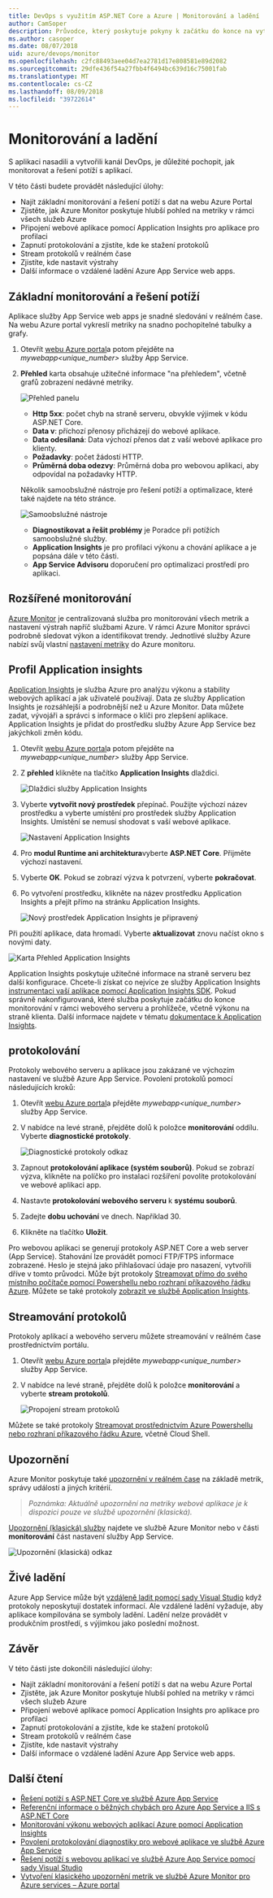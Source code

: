 ```yaml
---
title: DevOps s využitím ASP.NET Core a Azure | Monitorování a ladění
author: CamSoper
description: Průvodce, který poskytuje pokyny k začátku do konce na vytváření procesních toků pro DevOps pro aplikace ASP.NET Core hostované v Azure.
ms.author: casoper
ms.date: 08/07/2018
uid: azure/devops/monitor
ms.openlocfilehash: c2fc88493aee04d7ea2781d17e808581e89d2082
ms.sourcegitcommit: 29dfe436f54a27fbb4f6494bc639d16c75001fab
ms.translationtype: MT
ms.contentlocale: cs-CZ
ms.lasthandoff: 08/09/2018
ms.locfileid: "39722614"
---
```

# <a name="monitor-and-debug"></a>Monitorování a ladění

S aplikaci nasadili a vytvořili kanál DevOps, je důležité pochopit, jak monitorovat a řešení potíží s aplikací.

V této části budete provádět následující úlohy:

* Najít základní monitorování a řešení potíží s dat na webu Azure Portal
* Zjistěte, jak Azure Monitor poskytuje hlubší pohled na metriky v rámci všech služeb Azure
* Připojení webové aplikace pomocí Application Insights pro aplikace pro profilaci
* Zapnutí protokolování a zjistíte, kde ke stažení protokolů
* Stream protokolů v reálném čase
* Zjistíte, kde nastavit výstrahy
* Další informace o vzdálené ladění Azure App Service web apps.

## <a name="basic-monitoring-and-troubleshooting"></a>Základní monitorování a řešení potíží

Aplikace služby App Service web apps je snadné sledování v reálném čase. Na webu Azure portal vykreslí metriky na snadno pochopitelné tabulky a grafy.

1. Otevřít [webu Azure portal](https://portal.azure.com)a potom přejděte na *mywebapp\<unique_number\>*  služby App Service.

1. **Přehled** karta obsahuje užitečné informace "na přehledem", včetně grafů zobrazení nedávné metriky.

    ![Přehled panelu](./media/monitoring/overview.png)

    * **Http 5xx**: počet chyb na straně serveru, obvykle výjimek v kódu ASP.NET Core.
    * **Data v**: příchozí přenosy přicházejí do webové aplikace.
    * **Data odesílaná**: Data výchozí přenos dat z vaší webové aplikace pro klienty.
    * **Požadavky**: počet žádostí HTTP.
    * **Průměrná doba odezvy**: Průměrná doba pro webovou aplikaci, aby odpovídal na požadavky HTTP.

    Několik samoobslužné nástroje pro řešení potíží a optimalizace, které také najdete na této stránce.

    ![Samoobslužné nástroje](./media/monitoring/wizards.png)

    * **Diagnostikovat a řešit problémy** je Poradce při potížích samoobslužné služby.
    * **Application Insights** je pro profilaci výkonu a chování aplikace a je popsána dále v této části.
    * **App Service Advisoru** doporučení pro optimalizaci prostředí pro aplikaci.

## <a name="advanced-monitoring"></a>Rozšířené monitorování

[Azure Monitor](https://docs.microsoft.com/azure/monitoring-and-diagnostics/) je centralizovaná služba pro monitorování všech metrik a nastavení výstrah napříč službami Azure. V rámci Azure Monitor správci podrobně sledovat výkon a identifikovat trendy. Jednotlivé služby Azure nabízí svůj vlastní [nastavení metriky](https://docs.microsoft.com/azure/monitoring-and-diagnostics/monitoring-supported-metrics#microsoftwebsites-excluding-functions) do Azure monitoru.

## <a name="profile-with-application-insights"></a>Profil Application insights

[Application Insights](https://docs.microsoft.com/azure/application-insights/app-insights-overview) je služba Azure pro analýzu výkonu a stability webových aplikací a jak uživatelé používají. Data ze služby Application Insights je rozsáhlejší a podrobnější než u Azure Monitor. Data můžete zadat, vývojáři a správci s informace o klíči pro zlepšení aplikace. Application Insights je přidat do prostředku služby Azure App Service bez jakýchkoli změn kódu.

1. Otevřít [webu Azure portal](https://portal.azure.com)a potom přejděte na *mywebapp\<unique_number\>*  služby App Service.
1. Z **přehled** klikněte na tlačítko **Application Insights** dlaždici.

    ![Dlaždici služby Application Insights](./media/monitoring/app-insights.png)

1. Vyberte **vytvořit nový prostředek** přepínač. Použijte výchozí název prostředku a vyberte umístění pro prostředek služby Application Insights. Umístění se nemusí shodovat s vaší webové aplikace.

    ![Nastavení Application Insights](./media/monitoring/new-app-insights.png)

1. Pro **modul Runtime ani architektura**vyberte **ASP.NET Core**. Přijměte výchozí nastavení.
1. Vyberte **OK**. Pokud se zobrazí výzva k potvrzení, vyberte **pokračovat**.
1. Po vytvoření prostředku, klikněte na název prostředku Application Insights a přejít přímo na stránku Application Insights.

    ![Nový prostředek Application Insights je připravený](./media/monitoring/new-app-insights-done.png)

Při použití aplikace, data hromadí. Vyberte **aktualizovat** znovu načíst okno s novými daty.

![Karta Přehled Application Insights](./media/monitoring/app-insights-overview.png)

Application Insights poskytuje užitečné informace na straně serveru bez další konfigurace. Chcete-li získat co nejvíce ze služby Application Insights [instrumentaci vaší aplikace pomocí Application Insights SDK](https://docs.microsoft.com/azure/application-insights/app-insights-asp-net-core). Pokud správně nakonfigurovaná, které služba poskytuje začátku do konce monitorování v rámci webového serveru a prohlížeče, včetně výkonu na straně klienta. Další informace najdete v tématu [dokumentace k Application Insights](https://docs.microsoft.com/azure/application-insights/app-insights-overview).

## <a name="logging"></a>protokolování

Protokoly webového serveru a aplikace jsou zakázané ve výchozím nastavení ve službě Azure App Service. Povolení protokolů pomocí následujících kroků:

1. Otevřít [webu Azure portal](https://portal.azure.com)a přejděte *mywebapp\<unique_number\>*  služby App Service.
1. V nabídce na levé straně, přejděte dolů k položce **monitorování** oddílu. Vyberte **diagnostické protokoly**.

    ![Diagnostické protokoly odkaz](./media/monitoring/logging.png)

1. Zapnout **protokolování aplikace (systém souborů)**. Pokud se zobrazí výzva, klikněte na políčko pro instalaci rozšíření povolíte protokolování ve webové aplikaci app.
1. Nastavte **protokolování webového serveru** k **systému souborů**.
1. Zadejte **dobu uchování** ve dnech. Například 30.
1. Klikněte na tlačítko **Uložit**.

Pro webovou aplikaci se generují protokoly ASP.NET Core a web server (App Service). Stahování lze provádět pomocí FTP/FTPS informace zobrazené. Heslo je stejná jako přihlašovací údaje pro nasazení, vytvořili dříve v tomto průvodci. Může být protokoly [Streamovat přímo do svého místního počítače pomocí Powershellu nebo rozhraní příkazového řádku Azure](https://docs.microsoft.com/azure/app-service/web-sites-enable-diagnostic-log#download). Můžete se také protokoly [zobrazit ve službě Application Insights](https://docs.microsoft.com/azure/app-service/web-sites-enable-diagnostic-log#how-to-view-logs-in-application-insights).

## <a name="log-streaming"></a>Streamování protokolů

Protokoly aplikací a webového serveru můžete streamování v reálném čase prostřednictvím portálu.

1. Otevřít [webu Azure portal](https://portal.azure.com)a přejděte *mywebapp\<unique_number\>*  služby App Service.
1. V nabídce na levé straně, přejděte dolů k položce **monitorování** a vyberte **stream protokolů**.

    ![Propojení stream protokolů](./media/monitoring/log-stream.png)

Můžete se také protokoly [Streamovat prostřednictvím Azure Powershellu nebo rozhraní příkazového řádku Azure](https://docs.microsoft.com/azure/app-service/web-sites-enable-diagnostic-log#streamlogs), včetně Cloud Shell.

## <a name="alerts"></a>Upozornění

Azure Monitor poskytuje také [upozornění v reálném čase](https://docs.microsoft.com/azure/monitoring-and-diagnostics/insights-alerts-portal) na základě metrik, správy událostí a jiných kritérií.

> *Poznámka: Aktuálně upozornění na metriky webové aplikace je k dispozici pouze ve službě upozornění (klasická).*

[Upozornění (klasická) služby](https://docs.microsoft.com/azure/monitoring-and-diagnostics/monitor-quick-resource-metric-alert-portal) najdete ve službě Azure Monitor nebo v části **monitorování** část nastavení služby App Service.

![Upozornění (klasická) odkaz](./media/monitoring/alerts.png)

## <a name="live-debugging"></a>Živé ladění

Azure App Service může být [vzdáleně ladit pomocí sady Visual Studio](https://docs.microsoft.com/azure/app-service/web-sites-dotnet-troubleshoot-visual-studio#remotedebug) když protokoly neposkytují dostatek informací. Ale vzdálené ladění vyžaduje, aby aplikace kompilována se symboly ladění. Ladění nelze provádět v produkčním prostředí, s výjimkou jako poslední možnost.

## <a name="conclusion"></a>Závěr

V této části jste dokončili následující úlohy:

* Najít základní monitorování a řešení potíží s dat na webu Azure Portal
* Zjistěte, jak Azure Monitor poskytuje hlubší pohled na metriky v rámci všech služeb Azure
* Připojení webové aplikace pomocí Application Insights pro aplikace pro profilaci
* Zapnutí protokolování a zjistíte, kde ke stažení protokolů
* Stream protokolů v reálném čase
* Zjistíte, kde nastavit výstrahy
* Další informace o vzdálené ladění Azure App Service web apps.

## <a name="additional-reading"></a>Další čtení

* [Řešení potíží s ASP.NET Core ve službě Azure App Service](https://docs.microsoft.com/aspnet/core/host-and-deploy/azure-apps/troubleshoot)
* [Referenční informace o běžných chybách pro Azure App Service a IIS s ASP.NET Core](https://docs.microsoft.com/aspnet/core/host-and-deploy/azure-iis-errors-reference)
* [Monitorování výkonu webových aplikací Azure pomocí Application Insights](https://docs.microsoft.com/azure/application-insights/app-insights-azure-web-apps)
* [Povolení protokolování diagnostiky pro webové aplikace ve službě Azure App Service](https://docs.microsoft.com/azure/app-service/web-sites-enable-diagnostic-log)
* [Řešení potíží s webovou aplikací ve službě Azure App Service pomocí sady Visual Studio](https://docs.microsoft.com/azure/app-service/web-sites-dotnet-troubleshoot-visual-studio)
* [Vytvoření klasického upozornění metrik ve službě Azure Monitor pro Azure services – Azure portal](https://docs.microsoft.com/azure/monitoring-and-diagnostics/insights-alerts-portal)

